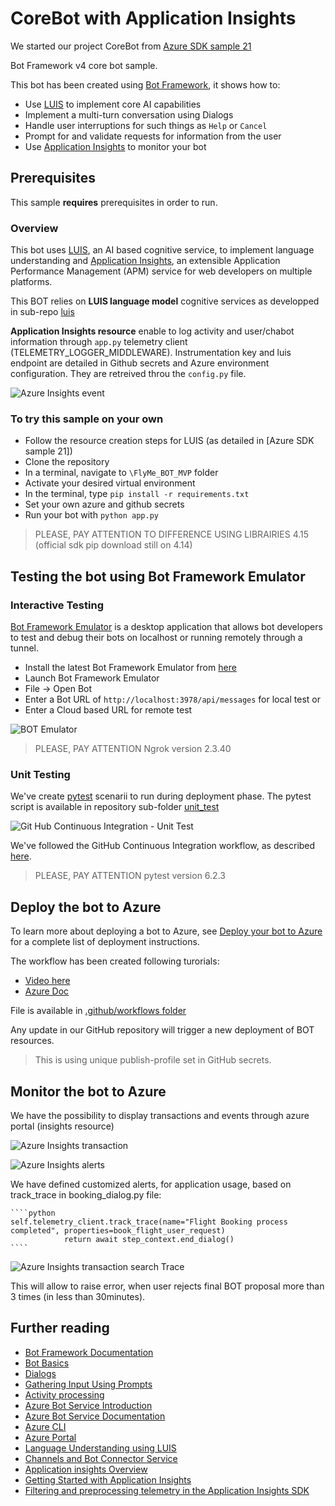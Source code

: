 # CoreBot with Application Insights

We started our project CoreBot from [Azure SDK sample 21](https://github.com/microsoft/BotBuilder-Samples/tree/main/samples/python/21.corebot-app-insights)

Bot Framework v4 core bot sample.

This bot has been created using [Bot Framework](https://dev.botframework.com), it shows how to:

- Use [LUIS](https://www.luis.ai) to implement core AI capabilities
- Implement a multi-turn conversation using Dialogs
- Handle user interruptions for such things as `Help` or `Cancel`
- Prompt for and validate requests for information from the user
- Use [Application Insights](https://docs.microsoft.com/azure/azure-monitor/app/cloudservices) to monitor your bot

## Prerequisites

This sample **requires** prerequisites in order to run.

### Overview

This bot uses [LUIS](https://www.luis.ai), an AI based cognitive service, to implement language understanding
and [Application Insights](https://docs.microsoft.com/azure/azure-monitor/app/cloudservices), an extensible Application Performance Management (APM) service for web developers on multiple platforms.

This BOT relies on **LUIS language model** cognitive services as developped in sub-repo [luis](https://github.com/blanchonnicolas/IA_Project10_Openclassrooms_Chatbot/tree/main/FlyMe_BOT_MVP)


**Application Insights resource** enable to log activity and user/chabot information through `app.py` telemetry client (TELEMETRY_LOGGER_MIDDLEWARE).
Instrumentation key and luis endpoint are detailed in Github secrets and Azure environment configuration. They are retreived throu the `config.py` file.

![Azure Insights event](https://github.com/blanchonnicolas/IA_Project10_Openclassrooms_Chatbot/blob/47a80bc2b3f77b65178766f70b5ff079afae588b/files/Insights-events.png)

### To try this sample on your own
- Follow the resource creation steps for LUIS (as detailed in [Azure SDK sample 21])
- Clone the repository
- In a terminal, navigate to `\FlyMe_BOT_MVP` folder
- Activate your desired virtual environment
- In the terminal, type `pip install -r requirements.txt`
- Set your own azure and github secrets
- Run your bot with `python app.py`

> PLEASE, PAY ATTENTION TO DIFFERENCE USING LIBRAIRIES 4.15 (official sdk pip download still on 4.14)

## Testing the bot using Bot Framework Emulator

### Interactive Testing
[Bot Framework Emulator](https://github.com/microsoft/botframework-emulator) is a desktop application that allows bot developers to test and debug their bots on localhost or running remotely through a tunnel.

- Install the latest Bot Framework Emulator from [here](https://github.com/Microsoft/BotFramework-Emulator/releases)
- Launch Bot Framework Emulator
- File -> Open Bot
- Enter a Bot URL of `http://localhost:3978/api/messages` for local test
or
- Enter a Cloud based URL for remote test

![BOT Emulator](https://github.com/blanchonnicolas/IA_Project10_Openclassrooms_Chatbot/blob/21873f199b7bafb68ea677ec41317b5aad0e959b/files/BOT_Emulator.png)
> PLEASE, PAY ATTENTION Ngrok version 2.3.40

### Unit Testing

We've create [pytest](https://docs.pytest.org/) scenarii to run during deployment phase.
The pytest script is available in repository sub-folder [unit_test](https://github.com/blanchonnicolas/IA_Project10_Openclassrooms_Chatbot/tree/main/unit_test)

![Git Hub Continuous Integration - Unit Test](https://github.com/blanchonnicolas/IA_Project10_Openclassrooms_Chatbot/blob/21873f199b7bafb68ea677ec41317b5aad0e959b/files/GitHub_Unit_Testing.png)

We've followed the GitHub Continuous Integration workflow, as described [here](https://docs.github.com/en/actions/automating-builds-and-tests/building-and-testing-python).

> PLEASE, PAY ATTENTION pytest version 6.2.3

## Deploy the bot to Azure

To learn more about deploying a bot to Azure, see [Deploy your bot to Azure](https://aka.ms/azuredeployment) for a complete list of deployment instructions.

The workflow has been created following turorials:
- [Video here](https://www.youtube.com/watch?v=eLMYd4LGAu8&list=PL-PgMmMmma8DItgH7hO7oJHG8mHm8-7iA&index=6)
- [Azure Doc](https://learn.microsoft.com/fr-fr/azure/app-service/deploy-continuous-deployment?tabs=github)

File is available in [.github/workflows folder](https://github.com/blanchonnicolas/IA_Project10_Openclassrooms_Chatbot/blob/main/.github/workflows/main_flyme-bot-webapp.yml)

Any update in our GitHub repository will trigger a new deployment of BOT resources.
> This is using unique publish-profile set in GitHub secrets.

## Monitor the bot to Azure

We have the possibility to display transactions and events through azure portal (insights resource)

![Azure Insights transaction](https://github.com/blanchonnicolas/IA_Project10_Openclassrooms_Chatbot/blob/21873f199b7bafb68ea677ec41317b5aad0e959b/files/Insights-transaction_search.png)

![Azure Insights alerts](https://github.com/blanchonnicolas/IA_Project10_Openclassrooms_Chatbot/blob/21873f199b7bafb68ea677ec41317b5aad0e959b/files/Insights-events.png)

We have defined customized alerts, for application usage, based on track_trace in booking_dialog.py file:

    ````python
    self.telemetry_client.track_trace(name="Flight Booking process completed", properties=book_flight_user_request)
                return await step_context.end_dialog()
    ````
![Azure Insights transaction search Trace](https://github.com/blanchonnicolas/IA_Project10_Openclassrooms_Chatbot/blob/21873f199b7bafb68ea677ec41317b5aad0e959b/files/Insights-transaction_search_trace.png)

This will allow to raise error, when user rejects final BOT proposal more than 3 times (in less than 30minutes).


## Further reading

- [Bot Framework Documentation](https://docs.botframework.com)
- [Bot Basics](https://docs.microsoft.com/azure/bot-service/bot-builder-basics?view=azure-bot-service-4.0)
- [Dialogs](https://docs.microsoft.com/en-us/azure/bot-service/bot-builder-concept-dialog?view=azure-bot-service-4.0)
- [Gathering Input Using Prompts](https://docs.microsoft.com/en-us/azure/bot-service/bot-builder-prompts?view=azure-bot-service-4.0&tabs=csharp)
- [Activity processing](https://docs.microsoft.com/en-us/azure/bot-service/bot-builder-concept-activity-processing?view=azure-bot-service-4.0)
- [Azure Bot Service Introduction](https://docs.microsoft.com/azure/bot-service/bot-service-overview-introduction?view=azure-bot-service-4.0)
- [Azure Bot Service Documentation](https://docs.microsoft.com/azure/bot-service/?view=azure-bot-service-4.0)
- [Azure CLI](https://docs.microsoft.com/cli/azure/?view=azure-cli-latest)
- [Azure Portal](https://portal.azure.com)
- [Language Understanding using LUIS](https://docs.microsoft.com/en-us/azure/cognitive-services/luis/)
- [Channels and Bot Connector Service](https://docs.microsoft.com/en-us/azure/bot-service/bot-concepts?view=azure-bot-service-4.0)
- [Application insights Overview](https://docs.microsoft.com/azure/azure-monitor/app/app-insights-overview)
- [Getting Started with Application Insights](https://github.com/Microsoft/ApplicationInsights-aspnetcore/wiki/Getting-Started-with-Application-Insights-for-ASP.NET-Core)
- [Filtering and preprocessing telemetry in the Application Insights SDK](https://docs.microsoft.com/azure/azure-monitor/app/api-filtering-sampling)
